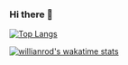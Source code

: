 ### Hi there 👋

<!--
**mastapetz/mastapetz** is a ✨ _special_ ✨ repository because its `README.md` (this file) appears on your GitHub profile.

Here are some ideas to get you started:

- 🔭 I’m currently working on ...
- 🌱 I’m currently learning ...
- 👯 I’m looking to collaborate on ...
- 🤔 I’m looking for help with ...
- 💬 Ask me about ...
- 📫 How to reach me: ...
- 😄 Pronouns: ...
- ⚡ Fun fact: ...

<a href="https://wakatime.com"><img src="https://wakatime.com/share/@f78dd70d-7695-497c-8efc-56142091062b/5c64b541-4bb7-4157-886d-45e968c152a5.png" /></a>
-->

[![Top Langs](https://github-readme-stats.vercel.app/api/top-langs/?username=mastapetz)](https://github.com/anuraghazra/github-readme-stats)

[![willianrod's wakatime stats](https://github-readme-stats.vercel.app/api/wakatime?username=mastapetz)](https://github.com/anuraghazra/github-readme-stats)

